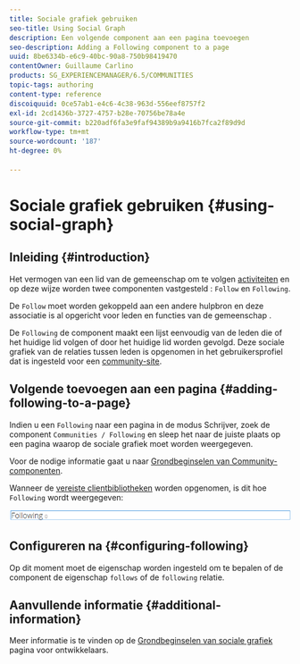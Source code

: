 ```yaml
---
title: Sociale grafiek gebruiken
seo-title: Using Social Graph
description: Een volgende component aan een pagina toevoegen
seo-description: Adding a Following component to a page
uuid: 8be6334b-e6c9-40bc-90a8-750b98419470
contentOwner: Guillaume Carlino
products: SG_EXPERIENCEMANAGER/6.5/COMMUNITIES
topic-tags: authoring
content-type: reference
discoiquuid: 0ce57ab1-e4c6-4c38-963d-556eef8757f2
exl-id: 2cd1436b-3727-4757-b28e-70756be78a4e
source-git-commit: b220adf6fa3e9faf94389b9a9416b7fca2f89d9d
workflow-type: tm+mt
source-wordcount: '187'
ht-degree: 0%

---
```


# Sociale grafiek gebruiken {#using-social-graph}

## Inleiding {#introduction}

Het vermogen van een lid van de gemeenschap om te volgen [activiteiten](activities.md) en op deze wijze worden twee componenten vastgesteld : `Follow` en `Following`.

De `Follow` moet worden gekoppeld aan een andere hulpbron en deze associatie is al opgericht voor leden en functies van de gemeenschap .

De `Following` de component maakt een lijst eenvoudig van de leden die of het huidige lid volgen of door het huidige lid worden gevolgd. Deze sociale grafiek van de relaties tussen leden is opgenomen in het gebruikersprofiel dat is ingesteld voor een [community-site](overview.md#communitiessites).

## Volgende toevoegen aan een pagina {#adding-following-to-a-page}

Indien u een `Following` naar een pagina in de modus Schrijver, zoek de component `Communities / Following` en sleep het naar de juiste plaats op een pagina waarop de sociale grafiek moet worden weergegeven.

Voor de nodige informatie gaat u naar [Grondbeginselen van Community-componenten](basics.md).

Wanneer de [vereiste clientbibliotheken](essentials-socialgraph.md#essentials-for-client-side) worden opgenomen, is dit hoe `Following` wordt weergegeven:

![volgende](assets/following.png)

## Configureren na {#configuring-following}

Op dit moment moet de eigenschap worden ingesteld om te bepalen of de component de eigenschap `follows` of de `following` relatie.

## Aanvullende informatie {#additional-information}

Meer informatie is te vinden op de [Grondbeginselen van sociale grafiek](essentials-socialgraph.md) pagina voor ontwikkelaars.
